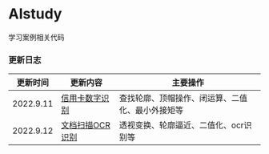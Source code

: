 # AIstudy
学习案例相关代码

### 更新日志
|  更新时间   | 更新内容    | 主要操作 |
|  ----  | ----  |   ----  |
| 2022.9.11  | [信用卡数字识别](https://github.com/Eddiespade/AIstudy/tree/main/opencv/%E4%BF%A1%E7%94%A8%E5%8D%A1%E6%95%B0%E5%AD%97%E8%AF%86%E5%88%AB)  | 查找轮廓、顶帽操作、闭运算、二值化、最小外接矩等 |
| 2022.9.12  | [文档扫描OCR识别](https://github.com/Eddiespade/AIstudy/tree/main/opencv/%E6%96%87%E6%A1%A3%E6%89%AB%E6%8F%8FOCR%E8%AF%86%E5%88%AB)  | 透视变换、轮廓逼近、二值化、ocr识别等 |

